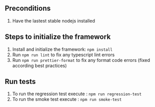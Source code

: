 ## Preconditions
1. Have the lastest stable nodejs installed
## Steps to initialize the framework
1. Install and initialize the framework:
     ```npm install```
2. Run ``` npm run lint ``` to fix any typescript lint errors
3. Run ``` npm run prettier-format ``` to fix any format code errors (fixed according best practices)

## Run tests
1. To run the regression test execute : ```npm run regression-test```
2. To run the smoke test execute : ```npm run smoke-test```